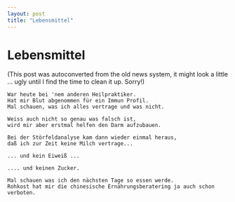 ```yaml
---
layout: post
title: "Lebensmittel"
---
```

<h1>Lebensmittel</h1>
(This post was autoconverted from the old news system,
it might look a little ... ugly until I find the time
to clean it up.
Sorry!)

    War heute bei 'nem anderen Heilpraktiker.
    Hat mir Blut abgenommen für ein Immun Profil.
    Mal schauen, was ich alles vertrage und was nicht.
    
    Weiss auch nicht so genau was falsch ist,
    wird mir aber erstmal helfen den Darm aufzubauen.
    
    Bei der Störfeldanalyse kam dann wieder einmal heraus,
    daß ich zur Zeit keine Milch vertrage...
    
    ... und kein Eiweiß ...
    
    .... und keinen Zucker.
    
    Mal schauen was ich den nächsten Tage so essen werde.
    Rohkost hat mir die chinesische Ernährungsberatering ja auch schon verboten.
    

